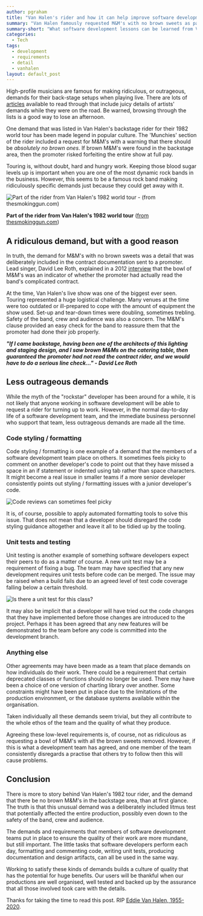 ```yaml
---
author: pgraham
title: "Van Halen's rider and how it can help improve software development"
summary: "Van Halen famously requested M&M's with no brown sweets as part of their 1982 world tour rider. What, if anything, is there to learn from this ridiculous demand, and can it help improve our software development processes?"
summary-short: "What software development lessons can be learned from Van Halen's famous 'no brown M&M's' rider?"
categories:
  - Tech
tags:
  - development
  - requirements
  - detail
  - vanhalen
layout: default_post
---
```


High-profile musicians are famous for making ridiculous, or outrageous, demands for their back-stage setups when playing live. There are lots of [articles](https://www.google.com/search?q=backstage+rider+demands) available to read through that include juicy details of artists' demands while they were on the road. Be warned, browsing through the lists is a good way to lose an afternoon.

One demand that was listed in Van Halen's backstage rider for their 1982 world tour has been made legend in popular culture. The 'Munchies' section of the rider included a request for M&M's with a warning that there should be *absolutely no brown ones*. If brown M&M's were found in the backstage area, then the promoter risked forfeiting the entire show at full pay.

Touring is, without doubt, hard and hungry work. Keeping those blood sugar levels up is important when you are one of the most dynamic rock bands in the business. However, this seems to be a famous rock band making ridiculously specific demands just because they could get away with it. 

![Part of the rider from Van Halen's 1982 world tour - (from thesmokinggun.com)]({{site.baseurl}}/pgraham/assets/rider.jpg 
"Part of the rider from Van Halen's 1982 world tour - (from thesmokinggun.com)")

**Part of the rider from Van Halen's 1982 world tour** ([from thesmokinggun.com](http://www.thesmokinggun.com/backstage/hall-fame/van-halen-82))

## A ridiculous demand, but with a good reason

In truth, the demand for M&M's with no brown sweets was a detail that was deliberately included in the contract documentation sent to a promoter. Lead singer, David Lee Roth, explained in a 2012 [interview](https://youtu.be/_IxqdAgNJck) that the bowl of M&M's was an indicator of whether the promoter had actually read the band's complicated contract.

At the time, Van Halen's live show was one of the biggest ever seen. Touring represented a huge logistical challenge. Many venues at the time were too outdated or ill-prepared to cope with the amount of equipment the show used. Set-up and tear-down times were doubling, sometimes trebling. Safety of the band, crew and audience was also a concern. The M&M's clause provided an easy check for the band to reassure them that the promoter had done their job properly.

***"If I came backstage, having been one of the architects of this lighting and staging design, and I saw brown M&Ms on the catering table, then guaranteed the promoter had not read the contract rider, and we would have to do a serious line check..." - David Lee Roth*** 

## Less outrageous demands

While the myth of the "rockstar" developer has been around for a while, it is not likely that anyone working in software development will be able to request a rider for turning up to work. However, in the normal day-to-day life of a software development team, and the immediate business personnel who support that team, less outrageous demands are made all the time.

### Code styling / formatting

Code styling / formatting is one example of a demand that the members of a software development team place on others. It sometimes feels picky to comment on another developer's code to point out that they have missed a space in an if statement or indented using tab rather than space characters. It might become a real issue in smaller teams if a more senior developer consistently points out styling / formatting issues with a junior developer's code.

![Code reviews can sometimes feel picky]({{site.baseurl}}/pgraham/assets/review.jpg)

It is, of course, possible to apply automated formatting tools to solve this issue. That does not mean that a developer should disregard the code styling guidance altogether and leave it all to be tidied up by the tooling.

### Unit tests and testing

Unit testing is another example of something software developers expect their peers to do as a matter of course. A new unit test may be a requirement of fixing a bug. The team may have specified that any new development requires unit tests before code can be merged. The issue may be raised when a build fails due to an agreed level of test code coverage falling below a certain threshold.

![Is there a unit test for this class?]({{site.baseurl}}/pgraham/assets/unittest.jpg)

It may also be implicit that a developer will have tried out the code changes that they have implemented before those changes are introduced to the project. Perhaps it has been agreed that any new features will be demonstrated to the team before any code is committed into the development branch.

### Anything else

Other agreements may have been made as a team that place demands on how individuals do their work. There could be a requirement that certain deprecated classes or functions should no longer be used. There may have been a choice of one version of charting library over another. Some constraints might have been put in place due to the limitations of the production environment, or the database systems available within the organisation.

Taken individually all these demands seem trivial, but they all contribute to the whole ethos of the team and the quality of what they produce.

Agreeing these low-level requirements is, of course, not as ridiculous as requesting a bowl of M&M's with all the brown sweets removed. However, if this is what a development team has agreed, and one member of the team consistently disregards a practise that others try to follow then this will cause problems.

## Conclusion

There is more to story behind Van Halen's 1982 tour rider, and the demand that there be no brown M&M's in the backstage area, than at first glance. The truth is that this unusual demand was a deliberately included litmus test that potentially affected the entire production, possibly even down to the safety of the band, crew and audience.

The demands and requirements that members of software development teams put in place to ensure the quality of their work are more mundane, but still important. The little tasks that software developers perform each day, formatting and commenting code, writing unit tests, producing documentation and design artifacts, can all be used in the same way.

Working to satisfy these kinds of demands builds a culture of quality that has the potential for huge benefits. Our users will be thankful when our productions are well organised, well tested and backed up by the assurance that all those involved took care with the details.

Thanks for taking the time to read this post. RIP [Eddie Van Halen, 1955-2020](https://www.theguardian.com/music/2020/oct/07/eddie-van-halen-obituary).
